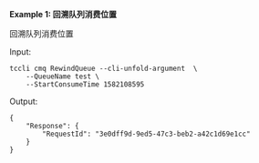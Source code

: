 **Example 1: 回溯队列消费位置**

回溯队列消费位置

Input: 

```
tccli cmq RewindQueue --cli-unfold-argument  \
    --QueueName test \
    --StartConsumeTime 1582108595
```

Output: 
```
{
    "Response": {
        "RequestId": "3e0dff9d-9ed5-47c3-beb2-a42c1d69e1cc"
    }
}
```

